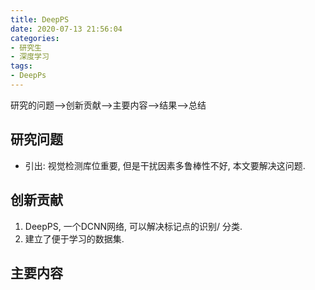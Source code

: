 ```yaml
---
title: DeepPS
date: 2020-07-13 21:56:04
categories:
- 研究生
- 深度学习
tags:
- DeepPs
---
```


研究的问题-->创新贡献-->主要内容-->结果-->总结

## 研究问题

- 引出: 视觉检测库位重要, 但是干扰因素多鲁棒性不好, 本文要解决这问题.

## 创新贡献

1. DeepPS, 一个DCNN网络, 可以解决标记点的识别/ 分类.
2. 建立了便于学习的数据集.

## 主要内容

